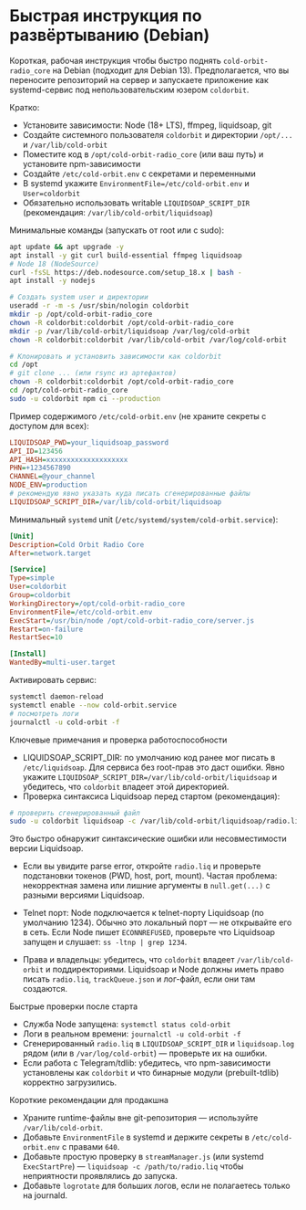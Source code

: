 # Быстрая инструкция по развёртыванию (Debian)

Короткая, рабочая инструкция чтобы быстро поднять `cold-orbit-radio_core` на Debian (подходит для Debian 13). Предполагается, что вы переносите репозиторий на сервер и запускаете приложение как systemd-сервис под непользовательским юзером `coldorbit`.

Кратко:
- Установите зависимости: Node (18+ LTS), ffmpeg, liquidsoap, git
- Создайте системного пользователя `coldorbit` и директории `/opt/...` и `/var/lib/cold-orbit`
- Поместите код в `/opt/cold-orbit-radio_core` (или ваш путь) и установите npm-зависимости
- Создайте `/etc/cold-orbit.env` с секретами и переменными
- В systemd укажите `EnvironmentFile=/etc/cold-orbit.env` и `User=coldorbit`
- Обязательно использовать writable `LIQUIDSOAP_SCRIPT_DIR` (рекомендация: `/var/lib/cold-orbit/liquidsoap`)

Минимальные команды (запускать от root или с sudo):

```bash
apt update && apt upgrade -y
apt install -y git curl build-essential ffmpeg liquidsoap
# Node 18 (NodeSource)
curl -fsSL https://deb.nodesource.com/setup_18.x | bash -
apt install -y nodejs

# Создать system user и директории
useradd -r -m -s /usr/sbin/nologin coldorbit
mkdir -p /opt/cold-orbit-radio_core
chown -R coldorbit:coldorbit /opt/cold-orbit-radio_core
mkdir -p /var/lib/cold-orbit/liquidsoap /var/log/cold-orbit
chown -R coldorbit:coldorbit /var/lib/cold-orbit /var/log/cold-orbit

# Клонировать и установить зависимости как coldorbit
cd /opt
# git clone ... (или rsync из артефактов)
chown -R coldorbit:coldorbit /opt/cold-orbit-radio_core
cd /opt/cold-orbit-radio_core
sudo -u coldorbit npm ci --production
```

Пример содержимого `/etc/cold-orbit.env` (не храните секреты с доступом для всех):

```ini
LIQUIDSOAP_PWD=your_liquidsoap_password
API_ID=123456
API_HASH=xxxxxxxxxxxxxxxxxxxx
PHN=+1234567890
CHANNEL=@your_channel
NODE_ENV=production
# рекомендую явно указать куда писать сгенерированные файлы
LIQUIDSOAP_SCRIPT_DIR=/var/lib/cold-orbit/liquidsoap
```

Минимальный `systemd` unit (`/etc/systemd/system/cold-orbit.service`):

```ini
[Unit]
Description=Cold Orbit Radio Core
After=network.target

[Service]
Type=simple
User=coldorbit
Group=coldorbit
WorkingDirectory=/opt/cold-orbit-radio_core
EnvironmentFile=/etc/cold-orbit.env
ExecStart=/usr/bin/node /opt/cold-orbit-radio_core/server.js
Restart=on-failure
RestartSec=10

[Install]
WantedBy=multi-user.target
```

Активировать сервис:

```bash
systemctl daemon-reload
systemctl enable --now cold-orbit.service
# посмотреть логи
journalctl -u cold-orbit -f
```

Ключевые примечания и проверка работоспособности

- LIQUIDSOAP_SCRIPT_DIR: по умолчанию код ранее мог писать в `/etc/liquidsoap`. Для сервиса без root-прав это даст ошибки. Явно укажите `LIQUIDSOAP_SCRIPT_DIR=/var/lib/cold-orbit/liquidsoap` и убедитесь, что `coldorbit` владеет этой директорией.
- Проверка синтаксиса Liquidsoap перед стартом (рекомендация):

```bash
# проверить сгенерированный файл
sudo -u coldorbit liquidsoap -c /var/lib/cold-orbit/liquidsoap/radio.liq
```

Это быстро обнаружит синтаксические ошибки или несовместимости версии Liquidsoap.

- Если вы увидите parse error, откройте `radio.liq` и проверьте подстановки токенов (PWD, host, port, mount). Частая проблема: некорректная замена или лишние аргументы в `null.get(...)` с разными версиями Liquidsoap.

- Telnet порт: Node подключается к telnet-порту Liquidsoap (по умолчанию 1234). Обычно это локальный порт — не открывайте его в сеть. Если Node пишет `ECONNREFUSED`, проверьте что Liquidsoap запущен и слушает: `ss -ltnp | grep 1234`.

- Права и владельцы: убедитесь, что `coldorbit` владеет `/var/lib/cold-orbit` и поддиректориями. Liquidsoap и Node должны иметь право писать `radio.liq`, `trackQueue.json` и лог-файл, если они там создаются.

Быстрые проверки после старта

- Служба Node запущена: `systemctl status cold-orbit`
- Логи в реальном времени: `journalctl -u cold-orbit -f`
- Сгенерированный `radio.liq` в `LIQUIDSOAP_SCRIPT_DIR` и `liquidsoap.log` рядом (или в `/var/log/cold-orbit`) — проверьте их на ошибки.
- Если работа с Telegram/tdlib: убедитесь, что npm-зависимости установлены как `coldorbit` и что бинарные модули (prebuilt-tdlib) корректно загрузились.

Короткие рекомендации для продакшна

- Храните runtime-файлы вне git-репозитория — используйте `/var/lib/cold-orbit`.
- Добавьте `EnvironmentFile` в systemd и держите секреты в `/etc/cold-orbit.env` с правами `640`.
- Добавьте простую проверку в `streamManager.js` (или systemd `ExecStartPre`) — `liquidsoap -c /path/to/radio.liq` чтобы неприятности проявлялись до запуска.
- Добавьте `logrotate` для больших логов, если не полагаетесь только на journald.

